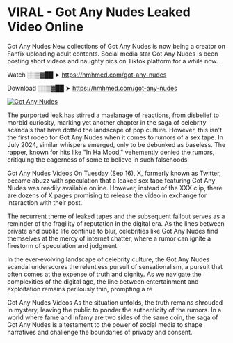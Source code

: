 # VIRAL - Got Any Nudes Leaked Video Online

Got Any Nudes New collections of Got Any Nudes is now being a creator on Fanfix uploading adult contents. Social media star Got Any Nudes is been posting short videos and naughty pics on Tiktok platform for a while now.

Watch ░░▒▓██ ➤ https://hmhmed.com/got-any-nudes

Download ░░▒▓██ ➤ https://hmhmed.com/got-any-nudes

[![Got Any Nudes](https://i.imgur.com/dJHk4Zq.gif)](https://hmhmed.com/got-any-nudes)

The purported leak has stirred a maelanage of reactions, from disbelief to morbid curiosity, marking yet another chapter in the saga of celebrity scandals that have dotted the landscape of pop culture. However, this isn't the first rodeo for Got Any Nudes when it comes to rumors of a sex tape. In July 2024, similar whispers emerged, only to be debunked as baseless. The rapper, known for hits like "In Ha Mood," vehemently denied the rumors, critiquing the eagerness of some to believe in such falsehoods.

Got Any Nudes Videos
On Tuesday (Sep 16), X, formerly known as Twitter, became abuzz with speculation that a leaked sex tape featuring Got Any Nudes was readily available online. However, instead of the XXX clip, there are dozens of X pages promising to release the video in exchange for interaction with their post.

The recurrent theme of leaked tapes and the subsequent fallout serves as a reminder of the fragility of reputation in the digital era. As the lines between private and public life continue to blur, celebrities like Got Any Nudes find themselves at the mercy of internet chatter, where a rumor can ignite a firestorm of speculation and judgment.

In the ever-evolving landscape of celebrity culture, the Got Any Nudes scandal underscores the relentless pursuit of sensationalism, a pursuit that often comes at the expense of truth and dignity. As we navigate the complexities of the digital age, the line between entertainment and exploitation remains perilously thin, prompting a re

Got Any Nudes Videos
As the situation unfolds, the truth remains shrouded in mystery, leaving the public to ponder the authenticity of the rumors. In a world where fame and infamy are two sides of the same coin, the saga of Got Any Nudes is a testament to the power of social media to shape narratives and challenge the boundaries of privacy and consent.